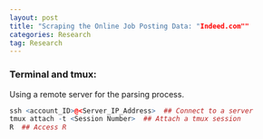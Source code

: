 ```yaml
---
layout: post
title: "Scraping the Online Job Posting Data: "Indeed.com""
categories: Research
tag: Research
---
```


### Terminal and tmux:
Using a remote server for the parsing process.
```r
ssh <account_ID>@<Server_IP_Address>  ## Connect to a server
tmux attach -t <Session Number>  ## Attach a tmux session
R  ## Access R
```
